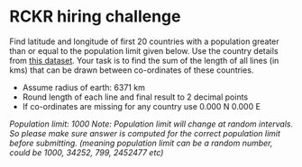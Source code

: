 # RCKR hiring challenge

Find latitude and longitude of first 20 countries with a population greater than or equal to the population limit given below. Use the country details from [this dataset](https://cdn.jsdelivr.net/gh/apilayer/restcountries@3dc0fb110cd97bce9ddf27b3e8e1f7fbe115dc3c/src/main/resources/countriesV2.json).
Your task is to find the sum of the length of all lines (in kms) that can be drawn between co-ordinates of these countries.

* Assume radius of earth: 6371 km
* Round length of each line and final result to 2 decimal points
* If co-ordinates are missing for any country use 0.000 N 0.000 E

*Population limit: 1000*
*Note: Population limit will change at random intervals. So please make sure answer is computed for the correct population limit before submitting.*
*(meaning population limit can be a random number, could be 1000, 34252, 799, 2452477 etc)*
